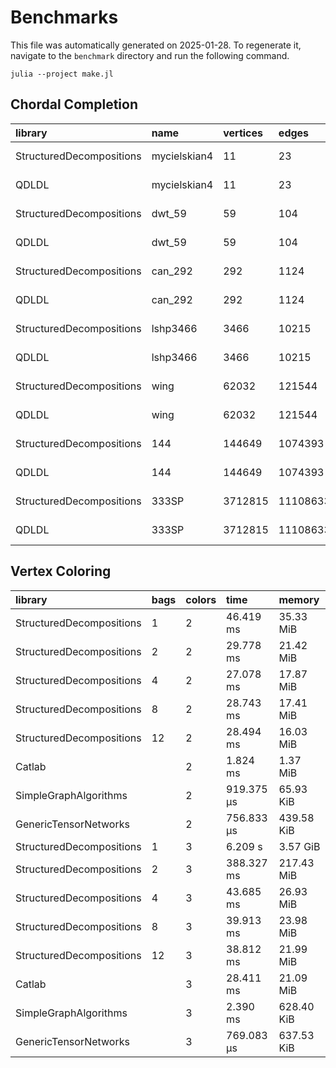 # Benchmarks

This file was automatically generated on 2025-01-28. To regenerate it, navigate to the ``benchmark`` directory and run the following command.
```
julia --project make.jl
```

## Chordal Completion

| library | name | vertices | edges | time | memory |
| :------ | :----| :------- | :---- | :--- | :----- |
| StructuredDecompositions | mycielskian4 | 11 | 23 | 3.229 μs | 7.45 KiB |
| QDLDL | mycielskian4 | 11 | 23 | 1.062 μs | 4.70 KiB |
| StructuredDecompositions | dwt_59 | 59 | 104 | 9.625 μs | 27.84 KiB |
| QDLDL | dwt_59 | 59 | 104 | 3.500 μs | 19.86 KiB |
| StructuredDecompositions | can_292 | 292 | 1124 | 53.042 μs | 162.38 KiB |
| QDLDL | can_292 | 292 | 1124 | 28.333 μs | 146.08 KiB |
| StructuredDecompositions | lshp3466 | 3466 | 10215 | 721.125 μs | 2.07 MiB |
| QDLDL | lshp3466 | 3466 | 10215 | 792.708 μs | 2.32 MiB |
| StructuredDecompositions | wing | 62032 | 121544 | 29.302 ms | 117.51 MiB |
| QDLDL | wing | 62032 | 121544 | 98.131 ms | 177.01 MiB |
| StructuredDecompositions | 144 | 144649 | 1074393 | 149.070 ms | 889.06 MiB |
| QDLDL | 144 | 144649 | 1074393 | 1.095 s | 1.47 GiB |
| StructuredDecompositions | 333SP | 3712815 | 11108633 | 1.441 s | 3.06 GiB |
| QDLDL | 333SP | 3712815 | 11108633 | 2.325 s | 3.89 GiB |

## Vertex Coloring

| library | bags | colors | time | memory |
| :------ | :--- | :----- | :----| :----- |
| StructuredDecompositions | 1 | 2 | 46.419 ms | 35.33 MiB |
| StructuredDecompositions | 2 | 2 | 29.778 ms | 21.42 MiB |
| StructuredDecompositions | 4 | 2 | 27.078 ms | 17.87 MiB |
| StructuredDecompositions | 8 | 2 | 28.743 ms | 17.41 MiB |
| StructuredDecompositions | 12 | 2 | 28.494 ms | 16.03 MiB |
| Catlab |     | 2 | 1.824 ms | 1.37 MiB |
| SimpleGraphAlgorithms |     | 2 | 919.375 μs | 65.93 KiB |
| GenericTensorNetworks |     | 2 | 756.833 μs | 439.58 KiB |
| StructuredDecompositions | 1 | 3 | 6.209 s | 3.57 GiB |
| StructuredDecompositions | 2 | 3 | 388.327 ms | 217.43 MiB |
| StructuredDecompositions | 4 | 3 | 43.685 ms | 26.93 MiB |
| StructuredDecompositions | 8 | 3 | 39.913 ms | 23.98 MiB |
| StructuredDecompositions | 12 | 3 | 38.812 ms | 21.99 MiB |
| Catlab |     | 3 | 28.411 ms | 21.09 MiB |
| SimpleGraphAlgorithms |     | 3 | 2.390 ms | 628.40 KiB |
| GenericTensorNetworks |     | 3 | 769.083 μs | 637.53 KiB |

